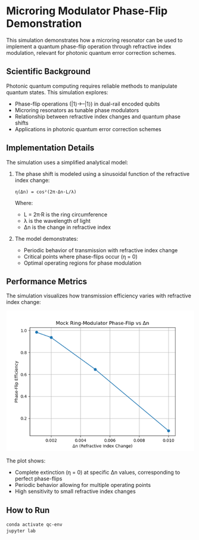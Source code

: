 # Microring Modulator Phase-Flip Demonstration

This simulation demonstrates how a microring resonator can be used to implement a quantum phase-flip operation through refractive index modulation, relevant for photonic quantum error correction schemes.

## Scientific Background

Photonic quantum computing requires reliable methods to manipulate quantum states. This simulation explores:

- Phase-flip operations (|1⟩→–|1⟩) in dual-rail encoded qubits
- Microring resonators as tunable phase modulators
- Relationship between refractive index changes and quantum phase shifts
- Applications in photonic quantum error correction schemes

## Implementation Details

The simulation uses a simplified analytical model:

1. The phase shift is modeled using a sinusoidal function of the refractive index change:
   ```
   η(Δn) = cos²(2π·Δn·L/λ)
   ```
   Where:
   - L = 2π·R is the ring circumference
   - λ is the wavelength of light
   - Δn is the change in refractive index

2. The model demonstrates:
   - Periodic behavior of transmission with refractive index change
   - Critical points where phase-flips occur (η = 0)
   - Optimal operating regions for phase modulation

## Performance Metrics

The simulation visualizes how transmission efficiency varies with refractive index change:

![ring_modulator_mock](ring_modulator_mock.png)

The plot shows:
- Complete extinction (η = 0) at specific Δn values, corresponding to perfect phase-flips
- Periodic behavior allowing for multiple operating points
- High sensitivity to small refractive index changes

## How to Run

```bash
conda activate qc-env
jupyter lab
```